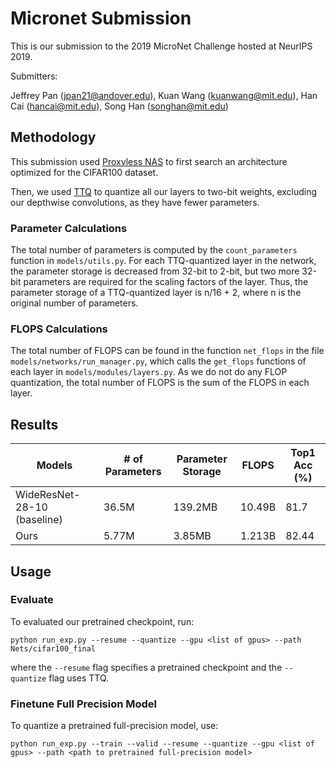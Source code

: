 # Micronet Submission
This is our submission to the 2019 MicroNet Challenge hosted at NeurIPS 2019.

Submitters:

Jeffrey Pan (<jpan21@andover.edu>),
Kuan Wang (<kuanwang@mit.edu>), 
Han Cai (<hancai@mit.edu>), 
Song Han (<songhan@mit.edu>)

## Methodology

This submission used [Proxyless NAS](https://github.com/mit-han-lab/ProxylessNAS) to first search an architecture optimized for the CIFAR100 dataset. 

Then, we used [TTQ](https://github.com/czhu95/ternarynet) to quantize all our layers to two-bit weights, excluding our depthwise convolutions, as they have fewer parameters. 

### Parameter Calculations

The total number of parameters is computed by the ```count_parameters``` function in ```models/utils.py```. For each TTQ-quantized layer in the network, the parameter storage is decreased from 32-bit to 2-bit, but two more 32-bit parameters are required for the scaling factors of the layer. Thus, the parameter storage of a TTQ-quantized layer is n/16 + 2, where n is the original number of parameters.

### FLOPS Calculations

The total number of FLOPS can be found in the function ```net_flops``` in the file ```models/networks/run_manager.py```, which calls the ```get_flops``` functions of each layer in ```models/modules/layers.py```. As we do not do any FLOP quantization, the total number of FLOPS is the sum of the FLOPS in each layer.

## Results

 Models                   | # of Parameters |Parameter Storage | FLOPS | Top1 Acc (%) |
| ------------------------ | --------------| -------------- | ------------ | ------------ |
| WideResNet-28-10 (baseline)|    36.5M   |       139.2MB      |     10.49B    |    81.7     |
| Ours |       5.77M      |      3.85MB        |    1.213B    |    82.44     |

## Usage

### Evaluate

To evaluated our pretrained checkpoint, run:
```
python run_exp.py --resume --quantize --gpu <list of gpus> --path Nets/cifar100_final
```

where the `--resume` flag specifies a pretrained checkpoint and the `--quantize` flag uses TTQ.

### Finetune Full Precision Model

To quantize a pretrained full-precision model, use:
```
python run_exp.py --train --valid --resume --quantize --gpu <list of gpus> --path <path to pretrained full-precision model>
```




